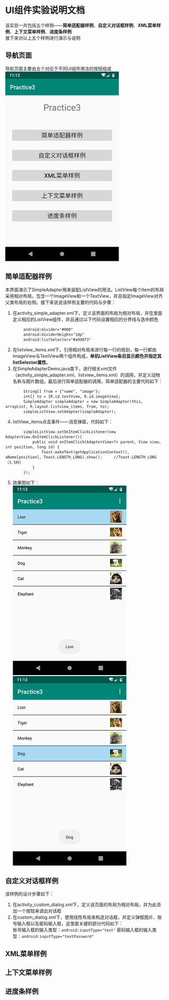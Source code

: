 # UI组件实验说明文档
该实验一共包括五个样例——**简单适配器样例**、**自定义对话框样例**、**XML菜单样例**、**上下文菜单样例**、**进度条样例**</br>
接下来对以上五个样例进行演示与说明
## 导航页面
导航页面主要由五个对应于不同UI组件用法的按钮组成</br>
![导航页面](https://github.com/ysw990312/AndroidPrograms/blob/96cfd7a54102a20fa090b22a36afa0d534c1c795/Practice3/Picture/StartScreen.png)
## 简单适配器样例
本界面演示了SimpleAdapter用来装配ListView的用法。ListView每个Item的布局采用相对布局，包含一个ImageView和一个TextView，并且指定ImageView对齐父类布局的右侧。接下来说说该样例主要的代码与步骤：
1. 在activity_simple_adapter.xml下，定义该界面的布局为相对布局，并在里面定义相应的ListView组件，并且通过以下代码设置相应的分界线与选中颜色
```
        android:divider="#000"
        android:dividerHeight="1dp"
        android:listSelector="#a9d8f3"
```
2. 在listview_items.xml下，引用相对布局来进行每一行的规划，每一行都由ImageView与TextView两个组件构成，**单机ListView条目显示颜色并指定其listSelector属性**。
3. 在SimpleAdapterDemo.java类下，进行相关xml文件（activity_simple_adapter.xml、listview_items.xml）的调用，并定义动物名称与图片数组，最后进行简单适配器的调用，简单适配器的主要代码如下：
```
        String[] from = {"name", "image"};
        int[] to = {R.id.textView, R.id.imageView};
        SimpleAdapter simpleAdapter = new SimpleAdapter(this, arrayList, R.layout.listview_items, from, to);
        simpleListView.setAdapter(simpleAdapter);
```
4. listView_items点击事件——消息弹窗，代码如下：
```
        simpleListView.setOnItemClickListener(new AdapterView.OnItemClickListener(){
            public void onItemClick(AdapterView<?> parent, View view, int position, long id) {
                Toast.makeText(getApplicationContext(), aName[position], Toast.LENGTH_LONG).show();     //Toast.LENGTH_LONG（3.5秒）
            }
        });
```
5. 效果图如下：</br>
![简单适配器1](https://github.com/ysw990312/AndroidPrograms/blob/96cfd7a54102a20fa090b22a36afa0d534c1c795/Practice3/Picture/Simple1.png)</br>
![简单适配器2](https://github.com/ysw990312/AndroidPrograms/blob/96cfd7a54102a20fa090b22a36afa0d534c1c795/Practice3/Picture/Simple2.png)
## 自定义对话框样例
该样例的设计步骤如下：
1. 在activity_custom_dialog.xml下，定义该页面的布局为相对布局，并为此添加一个按钮来调出对话框
2. 在custom_dialog.xml下，使用线性布局来构造对话框，并定义弹框图片、账号输入框以及密码输入框，这里面关键的部分代码如下：</br>
账号输入框的输入类型：`android:inputType="text"`
密码输入框的输入类型：`android:inputType="textPassword"`
## XML菜单样例
## 上下文菜单样例
## 进度条样例
